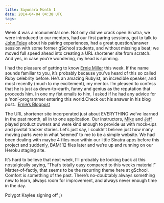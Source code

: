 ```yaml
---
title: Sayonara Month 1
date: 2014-04-04 04:38 UTC
tags:
---
```


Week 4 was a monumental one. Not only did we crack open Sinatra, we were introduced to our mentors, had our first paring sessions, got to talk to [John Foley](https://twitter.com/jw_foley) about his pairing experiences, had a great question/answer session with some former gSchool students, and without missing a beat; we moved full speed ahead into creating a URL shortener site from scratch. And yes, in case you’re wondering, my head is spinning.

I had the pleasure of getting to know [Ernie Miller](https://twitter.com/erniemiller) this week. If the name sounds familiar to you, it’s probably because you’ve heard of this so called Ruby celebrity before. He’s an amazing Rubyist, an incredible speaker, and most recently (much to my excitement), my mentor. I’m pleased to confess that he is just as down-to-earth, funny and genius as the reputation that proceeds him. In one my fist emails to him, I asked if he had any advice for a ‘non’-programmer entering this world.Check out his answer in his blog post..
[Ernie’s Blogpost](http://erniemiller.org/2014/03/26/youre-already-a-programmer/)

The URL shortener site incorporated just about EVERYTHING we’ve learned in the past month, all in to one application. Our instructors, [Mike](https://twitter.com/mikegehard) and [Jeff](https://twitter.com/jeffrosoft) played product owners and were kind enough to provide us with mock-ups and pivotal tracker stories. Let’s just say, I couldn’t believe just how many moving parts were in what ‘seemed’ to me to be a simple website. We had been dealing with maybe 4 files max within our little Sinatra apps before this project and suddenly, BAM! 12 files later and we’re up and running on our Heroku staging site.


It’s hard to believe that next week, I’ll probably be looking back at this nostalgically saying, “That’s totally easy compared to this weeks material!” Matter-of-factly, that seems to be the recurring theme here at gSchool. Comfort is something of the past. There’s no-doubtably always something new to learn, always room for improvement, and always never enough time in the day.


Polygot Kaylee signing off ;)